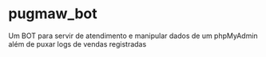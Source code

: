 # pugmaw_bot
Um BOT para servir de atendimento e manipular dados de um phpMyAdmin além de puxar logs de vendas registradas
